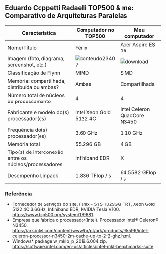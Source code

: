 Eduardo Coppetti Radaelli
TOP500 & me: Comparativo de Arquiteturas Paralelas
--------------------------------------------------
Característica	                             |    Computador no TOP500	   |     Meu computador     
|--------------------------------------------|-----------------------------|-----------------------
Nome/Título	                                 |           Fênix	           |    Acer Aspire ES 15   
Imagem (foto, diagrama, screenshot, etc.)		 |    ![conteudo23407](https://user-images.githubusercontent.com/38120149/76808521-cb498500-67c6-11ea-936f-712be85f0444.jpg)                                           |![download](https://user-images.githubusercontent.com/38120149/76808518-c97fc180-67c6-11ea-9253-aba4e8b30a7f.jpg)                               
Classificação de Flynn	                     |            MIMD	           |          SIMD         
Memória: compartilhada, distribuída ou ambas?|           Ambas             |  	 Compartilhada      
Número total de núcleos de processamento	   |             4	             |           4           
Fabricante e modelo do(s) processador(es)	   |    Intel Xeon Gold 5122 4C  | Intel Celeron QuadCore N3450         
Frequência do(s) processador(es)	           |           3.60 GHz 	       |       1.10 GHz             
Memória total	                               |           55.296 GB         |          4 GB         
Tipo(s) de interconexão entre os núcleos/processadores |        Infiniband EDR       |           X           
Desempenho Linpack	                         |        1.836 TFlop / s      |               64.5582 GFlop / s
### Referência 
- Fornecedor de Serviços do site. Fênix - SYS-1029GQ-TRT, Xeon Gold 5122 4C 3.6GHz, Infiniband EDR, NVIDIA Tesla V100. https://www.top500.org/system/179681.
- Empresa que fabrica o processador(Intel). Processador Intel® Celeron® N3450. https://ark.intel.com/content/www/br/pt/ark/products/95596/intel-celeron-processor-n3450-2m-cache-up-to-2-2-ghz.html.
- Windows* package  w_mklb_p_2019.6.004.zip. https://software.intel.com/en-us/articles/intel-mkl-benchmarks-suite.
